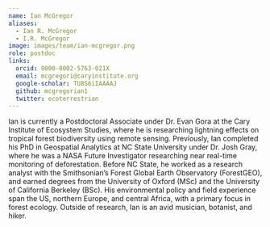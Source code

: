 ```yaml
---
name: Ian McGregor
aliases:
  - Ian R. McGregor
  - I.R. McGregor
image: images/team/ian-mcgregor.png
role: postdoc
links:
  orcid: 0000-0002-5763-021X
  email: mcgregori@caryinstitute.org
  google-scholar: TU8S6iIAAAAJ
  github: mcgregorian1
  twitter: ecoterrestrian
---
```


Ian is currently a Postdoctoral Associate under Dr. Evan Gora at the Cary Institute of Ecosystem Studies, where he is researching lightning effects on tropical forest biodiversity using remote sensing. Previously, Ian completed his PhD in Geospatial Analytics at NC State University under Dr. Josh Gray, where he was a NASA Future Investigator researching near real-time monitoring of deforestation. Before NC State, he worked as a research analyst with the Smithsonian’s Forest Global Earth Observatory (ForestGEO), and earned degrees from the University of Oxford (MSc) and the University of California Berkeley (BSc). His environmental policy and field experience span the US, northern Europe, and central Africa, with a primary focus in forest ecology. Outside of research, Ian is an avid musician, botanist, and hiker.
